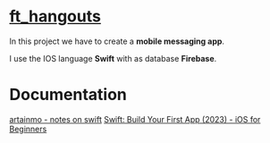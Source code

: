 # [ft_hangouts](https://cdn.intra.42.fr/pdf/pdf/60916/en.subject.pdf)

In this project we have to create a **mobile messaging app**. 

I use the IOS language **Swift** with as database **Firebase**.

# Documentation
[artainmo - notes on swift](https://github.com/artainmo/WebDevelopment/blob/main/mobile/swift/README.md)
[Swift: Build Your First App (2023) - iOS for Beginners](https://www.youtube.com/watch?v=yuo50-TiKgo)

